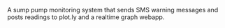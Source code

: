 A sump pump monitoring system that sends SMS warning messages and posts readings to plot.ly and a realtime graph webapp.

